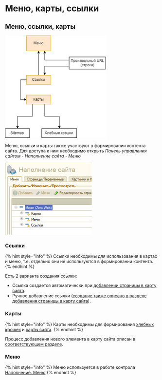 # Меню, карты, ссылки

## Меню, ссылки, карты

![](../../.gitbook/assets/image%20%28553%29%20%281%29.png)

Меню, ссылки и карты также участвуют в формировании контента сайта. Для доступа к ним необходимо открыть _Панель управления сайтом - Наполнение сайта - Меню_

![](../../.gitbook/assets/image%20%28513%29%20%281%29.png)

### Ссылки

{% hint style="info" %}
Ссылки необходимы для использования в картах и меню, т.е. отдельно они не используются в формировании контента.
{% endhint %}

Есть 2 варианта создания ссылки:

* Ссылка создается автоматически при [добавлении страницы в карту сайта](dobavlenie-stranicy-v-kartu-saita.md).
* Ручное добавление ссылки \([создание также описано в разделе добавления страницы в карту сайта](dobavlenie-stranicy-v-kartu-saita.md)\).

### Карты

{% hint style="info" %}
Карты необходимы для формирования [хлебных крошек](khlebnye-kroshki-breadcrumbs.md) и [карты сайта](../seo/karta-saita-sitemap.md).
{% endhint %}

Процесс добавления нового элемента в карту сайта описан в [соответствующем разделе](dobavlenie-stranicy-v-kartu-saita.md).

### Меню

{% hint style="info" %}
Меню используется в работе контрола [Наполнение. Меню]()
{% endhint %}

